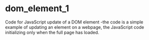 # dom_element_1
Code for JavaScript update of a DOM element
-the code is a simple example of updating an element on a webpage, the JavaScript code initializing only when the full page has loaded.
